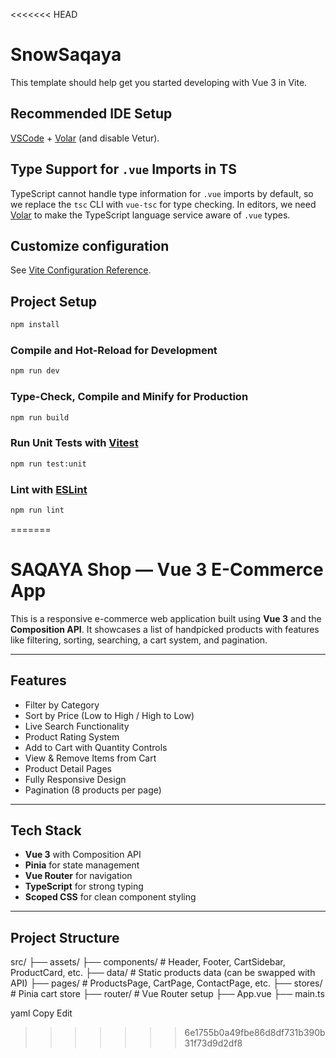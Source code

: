 <<<<<<< HEAD
# SnowSaqaya

This template should help get you started developing with Vue 3 in Vite.

## Recommended IDE Setup

[VSCode](https://code.visualstudio.com/) + [Volar](https://marketplace.visualstudio.com/items?itemName=Vue.volar) (and disable Vetur).

## Type Support for `.vue` Imports in TS

TypeScript cannot handle type information for `.vue` imports by default, so we replace the `tsc` CLI with `vue-tsc` for type checking. In editors, we need [Volar](https://marketplace.visualstudio.com/items?itemName=Vue.volar) to make the TypeScript language service aware of `.vue` types.

## Customize configuration

See [Vite Configuration Reference](https://vite.dev/config/).

## Project Setup

```sh
npm install
```

### Compile and Hot-Reload for Development

```sh
npm run dev
```

### Type-Check, Compile and Minify for Production

```sh
npm run build
```

### Run Unit Tests with [Vitest](https://vitest.dev/)

```sh
npm run test:unit
```

### Lint with [ESLint](https://eslint.org/)

```sh
npm run lint
```
=======
# SAQAYA Shop — Vue 3 E-Commerce App

This is a responsive e-commerce web application built using **Vue 3** and the **Composition API**. It showcases a list of handpicked products with features like filtering, sorting, searching, a cart system, and pagination.

---

## Features

-  Filter by Category
-  Sort by Price (Low to High / High to Low)
-  Live Search Functionality
-  Product Rating System
-  Add to Cart with Quantity Controls
-  View & Remove Items from Cart
-  Product Detail Pages
-  Fully Responsive Design
-  Pagination (8 products per page)

---

##  Tech Stack

- **Vue 3** with Composition API  
- **Pinia** for state management  
- **Vue Router** for navigation  
- **TypeScript** for strong typing  
- **Scoped CSS** for clean component styling

---

##  Project Structure

src/
├── assets/
├── components/ # Header, Footer, CartSidebar, ProductCard, etc.
├── data/ # Static products data (can be swapped with API)
├── pages/ # ProductsPage, CartPage, ContactPage, etc.
├── stores/ # Pinia cart store
├── router/ # Vue Router setup
├── App.vue
├── main.ts

yaml
Copy
Edit


>>>>>>> 6e1755b0a49fbe86d8df731b390b31f73d9d2df8
